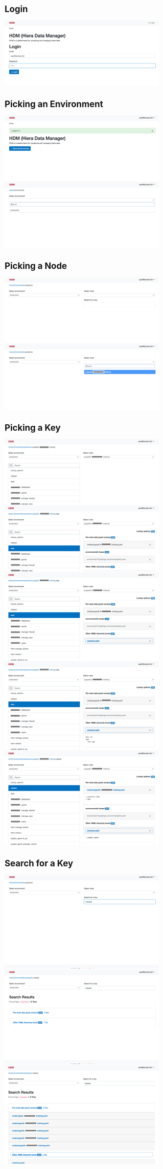 # Login

![](HDM-01-login.png)

# Picking an Environment

![](HDM-02-select-env.png)
![](HDM-03-select-env2.png)

# Picking a Node

![](HDM-04-select-node-or-key.png)
![](HDM-05-select-node.png)

# Picking a Key

![](HDM-06-select-node-key-list.png)
![](HDM-07-select-node-select-key.png)
![](HDM-08-select-node-select-key-overview.png)
![](HDM-09-select-node-select-key-data.png)
![](HDM-10-select-node-select-key-with-multiple-occurrence.png)

# Search for a Key

![](HDM-11-select-key.png)
![](HDM-12-select-key-result.png)
![](HDM-13-select-key-result-data.png)
